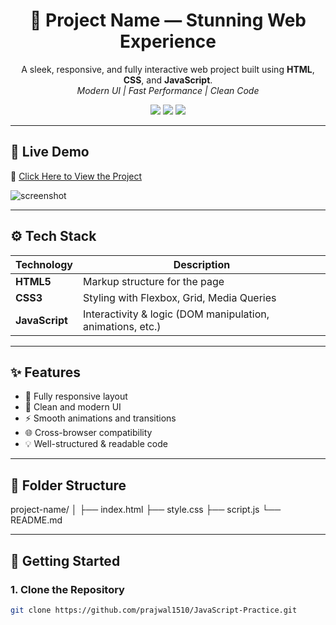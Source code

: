 <h1 align="center">🌟 Project Name — Stunning Web Experience</h1>

<p align="center">
  A sleek, responsive, and fully interactive web project built using <strong>HTML</strong>, <strong>CSS</strong>, and <strong>JavaScript</strong>.
  <br/>
  <em>Modern UI | Fast Performance | Clean Code</em>
</p>

<p align="center">
  <img src="https://img.shields.io/badge/HTML5-E34F26?style=flat&logo=html5&logoColor=white"/>
  <img src="https://img.shields.io/badge/CSS3-1572B6?style=flat&logo=css3&logoColor=white"/>
  <img src="https://img.shields.io/badge/JavaScript-F7DF1E?style=flat&logo=javascript&logoColor=black"/>
</p>

---

## 📸 Live Demo

🔗 [Click Here to View the Project](https://your-live-demo-link.com)

![screenshot](./screenshot.png) <!-- Replace with your screenshot -->

---

## ⚙️ Tech Stack

| Technology | Description |
|------------|-------------|
| **HTML5**  | Markup structure for the page |
| **CSS3**   | Styling with Flexbox, Grid, Media Queries |
| **JavaScript** | Interactivity & logic (DOM manipulation, animations, etc.) |

---

## ✨ Features

- 🚀 Fully responsive layout
- 🎨 Clean and modern UI
- ⚡ Smooth animations and transitions
- 🌐 Cross-browser compatibility
- 💡 Well-structured & readable code

---

## 📁 Folder Structure

project-name/
│
├── index.html
├── style.css
├── script.js
└── README.md

---

## 🚀 Getting Started

### 1. Clone the Repository

```bash
git clone https://github.com/prajwal1510/JavaScript-Practice.git
